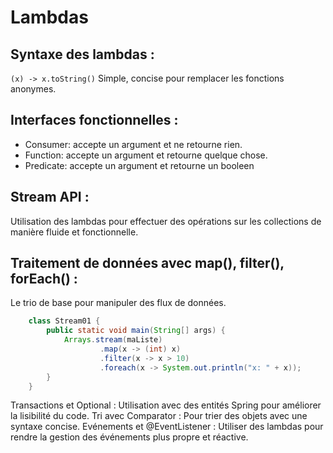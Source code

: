 
# Lambdas
## Syntaxe des lambdas : 
`(x) -> x.toString()`
Simple, concise pour remplacer les fonctions anonymes.

## Interfaces fonctionnelles : 
- Consumer: accepte un argument et ne retourne rien.
- Function:  accepte un argument et retourne quelque chose.
- Predicate: accepte un argument et retourne un booleen

## Stream API : 
Utilisation des lambdas pour effectuer des opérations sur les collections de manière fluide et fonctionnelle.

## Traitement de données avec map(), filter(), forEach() : 
Le trio de base pour manipuler des flux de données.

```java
    class Stream01 {
        public static void main(String[] args) {
            Arrays.stream(maListe)
                    .map(x -> (int) x)
                    .filter(x -> x > 10)
                    .foreach(x -> System.out.println("x: " + x));
        }
    }
```

Transactions et Optional : Utilisation avec des entités Spring pour améliorer la lisibilité du code.
Tri avec Comparator : Pour trier des objets avec une syntaxe concise.
Evénements et @EventListener : Utiliser des lambdas pour rendre la gestion des événements plus propre et réactive.